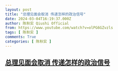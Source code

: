```yaml
---
layout: post
title: "总理见面会取消 传递怎样的政治信号"
date: 2024-03-04T16:19:37.000Z
author: 陈秋实 Qiushi Official
from: https://www.youtube.com/watch?v=olPG6GZvzls
tags: [ 陈秋实 ]
comments: True
categories: [ 陈秋实 ]
---
```

<!--1709569177000-->
[总理见面会取消 传递怎样的政治信号](https://www.youtube.com/watch?v=olPG6GZvzls)
------

<div>

</div>
